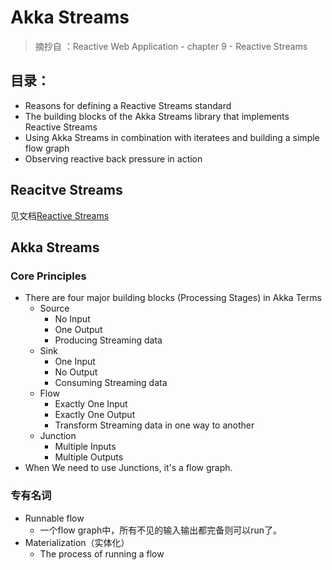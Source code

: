 # Akka Streams
> 摘抄自 ：Reactive Web Application - chapter 9 - Reactive Streams
## 目录：
  - Reasons for defining a Reactive Streams standard
  - The building blocks of the Akka Streams library that implements Reactive Streams
  - Using Akka Streams in combination with iteratees and building a simple flow graph
  - Observing reactive back pressure in action
  
## Reacitve Streams
见文档[Reactive Streams](https://github.com/UNO998/comp-6441-notebook/blob/master/Java9-reactive%20stream.md)

## Akka Streams
### Core Principles
- There are four major building blocks (Processing Stages) in Akka Terms
  - Source
    - No Input
    - One Output
    - Producing Streaming data
  - Sink
    - One Input
    - No Output
    - Consuming Streaming data
  - Flow
    - Exactly One Input
    - Exactly One Output
    - Transform Streaming data in one way to another
  - Junction
    - Multiple Inputs
    - Multiple Outputs
- When We need to use Junctions, it's a flow graph.
### 专有名词
- Runnable flow
  - 一个flow graph中，所有不见的输入输出都完备则可以run了。
- Materialization（实体化）
  -  The process of running a flow
